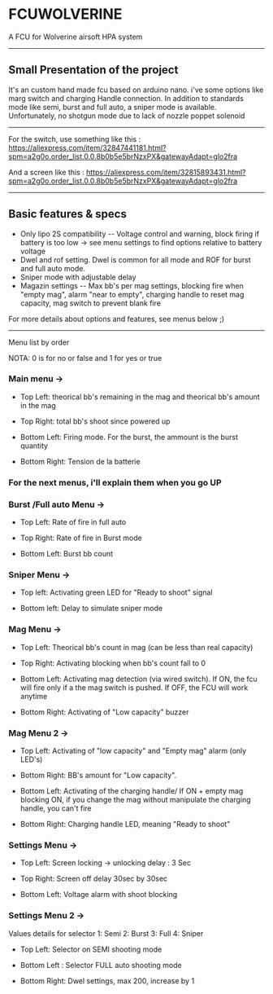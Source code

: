 # FCUWOLVERINE
A FCU for Wolverine airsoft HPA system

---

## Small Presentation of the project

It's an custom hand made fcu based on arduino nano. i've some options like marg switch and charging Handle connection.
In addition to standards mode like semi, burst and full auto, a sniper mode is available. Unfortunately, no shotgun mode due to lack of nozzle poppet solenoid

---

For the switch, use something like this : https://aliexpress.com/item/32847441181.html?spm=a2g0o.order_list.0.0.8b0b5e5brNzxPX&gatewayAdapt=glo2fra

And a screen like this : https://aliexpress.com/item/32815893431.html?spm=a2g0o.order_list.0.0.8b0b5e5brNzxPX&gatewayAdapt=glo2fra

---

## Basic features & specs 
- Only lipo 2S compatibility -- Voltage control and warning, block firing if battery is too low -> see menu settings to find options relative to battery voltage
- Dwel and rof setting. Dwel is common for all mode and ROF for burst and full auto mode.
- Sniper mode with adjustable delay
- Magazin settings -- Max bb's per mag settings, blocking fire when "empty mag", alarm "near to empty", charging handle to reset mag capacity, mag switch to prevent blank fire

For more details about options and features, see menus below ;)

---

Menu list by order

NOTA: 0 is for no or false and 1 for yes or true

### Main menu -> 

  - Top Left: theorical bb's remaining in the mag and theorical bb's amount in the mag
  
  - Top Right: total bb's shoot since powered up
  
  - Bottom Left: Firing mode. For the burst, the ammount is the burst quantity
  
  - Bottom Right: Tension de la batterie

### For the next menus, i'll explain them when you go UP

### Burst /Full auto Menu -> 

  - Top Left: Rate of fire in full auto
  
  - Top Right: Rate of fire in Burst mode
  
  - Bottom Left: Burst bb count

### Sniper Menu ->

  - Top left: Activating green LED for "Ready to shoot" signal
  
  - Bottom left: Delay to simulate sniper mode
  
### Mag Menu -> 

  - Top Left: Theorical bb's count in mag (can be less than real capacity)
  
  - Top Right: Activating blocking when bb's count fall to 0
  
  - Bottom Left: Activating mag detection (via wired switch). If ON, the fcu will fire only if a the mag switch is pushed. If OFF, the FCU will work anytime
  
  - Bottom Right: Activating of "Low capacity" buzzer

### Mag Menu 2 -> 
  
  - Top Left: Activating of "low capacity" and "Empty mag" alarm (only LED's)
  
  - Bottom Right: BB's amount for "Low capacity".
  
  - Bottom Left: Activating of the charging handle/ If ON + empty mag blocking ON, if you change the mag without manipulate the charging handle, you can't fire
  
  - Bottom Right: Charging handle LED, meaning "Ready to shoot"

### Settings Menu -> 
  
  - Top Left: Screen locking -> unlocking delay : 3 Sec
  
  - Top Right: Screen off delay 30sec by 30sec
  
  - Bottom Left: Voltage alarm with shoot blocking 
  
### Settings Menu 2 ->

Values details for selector
  1: Semi
  2: Burst
  3: Full
  4: Sniper
  
  - Top Left: Selector on SEMI shooting mode
  
  - Bottom Left : Selector FULL auto shooting mode
  
  - Bottom Right: Dwel settings, max 200, increase by 1
